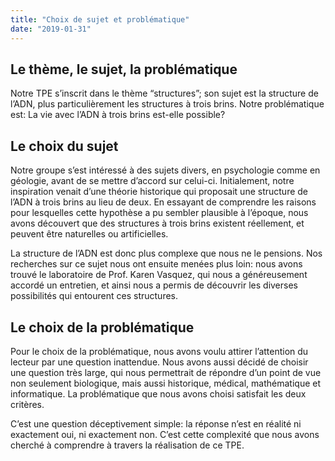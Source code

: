 ```yaml
---
title: "Choix de sujet et problématique"
date: "2019-01-31"
---
```


## Le thème, le sujet, la problématique

Notre TPE s’inscrit dans le thème “structures”; son sujet est la structure de l’ADN, plus particulièrement les structures à trois brins. Notre problématique est: La vie avec l’ADN à trois brins est-elle possible?

## Le choix du sujet

Notre groupe s’est intéressé à des sujets divers, en psychologie comme en géologie, avant de se mettre d’accord sur celui-ci. Initialement, notre inspiration venait d’une théorie historique qui proposait une structure de l’ADN à trois brins au lieu de deux. En essayant de comprendre les raisons pour lesquelles cette hypothèse a pu sembler plausible à l’époque, nous avons découvert que des structures à trois brins existent réellement, et peuvent être naturelles ou artificielles. 

La structure de l’ADN est donc plus complexe que nous ne le pensions. Nos recherches sur ce sujet nous ont ensuite menées plus loin: nous avons trouvé le laboratoire de Prof. Karen Vasquez, qui nous a généreusement accordé un entretien, et ainsi nous a permis de découvrir les diverses possibilités qui entourent ces structures.

## Le choix de la problématique

Pour le choix de la problématique, nous avons voulu attirer l’attention du lecteur par une question inattendue. Nous avons aussi décidé de choisir une question très large, qui nous permettrait de répondre d’un point de vue non seulement biologique, mais aussi historique, médical, mathématique et informatique. La problématique que nous avons choisi satisfait les deux critères.

C’est une question déceptivement simple: la réponse n’est en réalité ni exactement oui, ni exactement non. C’est cette complexité que nous avons cherché à comprendre à travers la réalisation de ce TPE.
